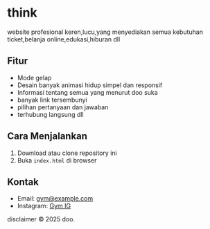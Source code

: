 # think

website profesional keren,lucu,yang menyediakan semua kebutuhan ticket,belanja online,edukasi,hiburan dll

## Fitur  
- Mode gelap  
- Desain banyak animasi hidup simpel dan responsif  
- Informasi tentang semua yang menurut doo suka
- banyak link tersembunyi
- pilihan pertanyaan dan jawaban
- terhubung langsung dll

## Cara Menjalankan  
1. Download atau clone repository ini  
2. Buka `index.html` di browser  

## Kontak  
- Email: gym@example.com  
- Instagram: [Gym IG](https://instagram.com/gym)  

disclaimer
© 2025 doo. 
